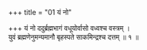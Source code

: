 +++
title = "01 यं नो"

+++
यं नो ददुर्ब्रह्मभागं वधूयोर्वासो वध्वश्च वस्त्रम् ।  
युवं ब्रह्मणेनुमन्यमानौ बृहस्पते साकमिन्द्रश्च दत्तम् ॥ १ ॥